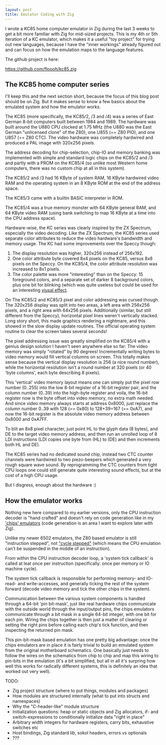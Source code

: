 ```yaml
---
layout: post
title: Emulator Coding with Zig
---
```


I wrote a KC85 home computer emulator in Zig during the last 3 weeks to get a bit more
familiar with Zig for mid-sized projects. This is my 4th or 5th iteration
of a KC emulator, which makes it a useful "toy project" for trying out
new languages, because I have the "inner workings" already figured out and
can focus on how the emulation maps to the language features.

The github project is here:

https://github.com/floooh/kc85.zig

## The KC85 home computer series

I'll keep this and the next section short, because the focus of this blog post
should be on Zig. But it makes sense to know a few basics about the emulated
system and how the emulator works.

The KC85 (more specifically, the KC85/2, /3 and /4) was a series of East German
8-bit computers built between 1984 and 1989. The hardware was built around the
U880 CPU clocked at 1.75 MHz (the U880 was the East German "unlicensed clone"
of the Z80), one U855 (== Z80 PIO), and one U857 (== Z80 CTC). The video
hardware was completely hardwired and produced a PAL image with 320x256 pixels.

The address decoding for chip-selection, chip-IO and memory banking was
implemented with simple and standard logic chips on the KC85/2 and /3 and
partly with a PROM on the KC85/4 (so unlike most Western home computers, there
was no custom chip at all in this system).

The KC85/2 and /3 had 16 KByte of system RAM, 16 KByte hardwired video RAM and
the operating system in an 8 KByte ROM at the end of the address space.

The KC85/3 came with a builtin BASIC interpreter in ROM.

The KC85/4 was a true memory monster with 64 KByte general RAM, and 64 KByte 
video RAM (using bank switching to map 16 KByte at a time into the CPU
address space).

Hardware-wise, the KC series was clearly inspired by the ZX Spectrum, especially
the video decoding. Like the ZX Spectrum, the KC85 series used separate 
color attributes to reduce the video hardware's bandwidth and memory
usage. The KC had some improvements over the Speccy though:

1. The display resolution was higher, 320x256 instead of 256x192.
2. One color attribute byte covered 8x4 pixels on the KC85, versus 8x8 pixels on the Speccy.
    On the KC85/4, the color attribute resolution was increased to 8x1 pixels.
3. The color palette was more "interesting" than on the Speccy: 15 foreground colors,
    and a separate set of darker 8 background colors, plus one bit for blinking
    (which was quite useless but could be used for an interesting [viusal effect](https://floooh.github.io/2017/01/14/yakc-diamond-scroll.html).

On The KC85/2 and KC85/3 pixel and color addressing was cursed though. The
320x256 display was split into two areas, a left area with 256x256 pixels, and
a right area with 64x256 pixels. Additionally (similar, but still different
from the Speccy), horizontal pixel lines weren't vertically stacked. Long story
short, this made graphics rendering a nightmare, and this showed in the slow
display update routines. The official operating system routine to clear the
screen takes several seconds!

The pixel addressing issue was greatly simplified on the KC85/4 with a genius
design solution I haven't seen anywhere else so far: The video memory was
simply "rotated" by 90 degrees! Incrementally writing bytes to video memory
would fill vertical columns on screen. This totally makes sense because the
vertical display resolution is 256 (a nice round number), while the horizontal
resolution isn't a round number at 320 pixels (or 40 'byte columns', each byte
describing 8 pixels).

This 'vertical' video memory layout means one can simply put the pixel row
number (0..255) into the low 8-bit register of a 16-bit register pair, and the
column number (0..39) into the high-byte register and voila, the 16-bit
register now is the byte offset into video memory, no extra math needed. And
since video memory always starts at address 0x8000, just replace the column
number 0..39 with 128 (== 0x80) to 128+39=167 (== 0xA7), and now the 16-bit
register is the absolute video memory address between 0x8000 and 0xA7FF.

To blit an 8x8 pixel character, just point HL to the glyph data (8 bytes), and
DE to the target video memory address, and then run an unrolled loop of 8 LDI
instructions (LDI copies one byte from (HL) to (DE) and then increments both
HL and DE).

The KC85 series had no dedicated sound chip, instead two CTC counter channels
were hardwired to two piezo-beepers which generated a very rough square wave
sound. By reprogramming the CTC counters from tight CPU loops one could still
generate quite interesting sound effects, but at the cost of a high CPU
usage.

But I disgress, enough about the hardware :)

## How the emulator works

Nothing new here compared to my earlier versions, only the CPU instruction
decoder is "hand crafted" and doesn't rely on code generation like in 
my ['chips' emulators](https://github.com/floooh/chips) (code generation is an 
area I want to explore later with Zig).

Unlike my newer 6502 emulators, the Z80 based emulator is still
"instruction stepped", not ["cycle stepped"](https://floooh.github.io/2019/12/13/cycle-stepped-6502.html)
 (which means the CPU emulation can't be suspended in the middle of an instruction).

From within the CPU instruction decoder loop, a 'system tick callback' is
called at leat once per instruction (specifically: once per memory or
IO machine cycle).

The system tick callback is responsible for performing memory- and IO-
read- and write-accesses, and generally ticking the rest of the system
forward (decode video memory and tick the other chips in the system).

Communication between the various system components is handled through a 
64-bit 'pin bit-mask', just like real hardware chips communicate with
the outside world through the input/output pins, the chips emulators
communicate through a bit mask in a single 64-bit integer, with one bit
for each pin. Wiring the chips together is then just a matter of clearing
or setting the right pins before calling each chip's tick function, and
then inspecting the returned pin mask.

This pin-bit-mask based emulation has one pretty big advantage: once the
chips emulators are in place it is fairly trivial to build an emulated
system from the original motherboard schematics. One basically just 
needs to follow the wires on the schematics from chip to chip and
map this wiring to pin-bits in the emulation (it's a bit simplified,
but all in all it's surpring how well this works for radically
different systems, this is definitely an idea that worked out very well).


TODO:

- Zig project structure (where to put things, modules and packages)
- How modules are structured internally (what to put into structs and namespaces)
- Why the "C-header-like" module structure
- Initialization questions: heap or static objects and Zig allocators, if- and
switch-expressions to conditionally initialize data "right in place"
- Arbitrary width integers for hardware registers, carry bits, exhaustive switches etc
- Host bindings, Zig standard lib, sokol headers, errors vs optionals
- ???